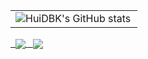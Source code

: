 <table border=0>
  <tr>
    <td><img src="https://github-readme-stats.vercel.app/api?username=FTL1ght&show_icons=true&count_private=true&theme=vue-light&hide_border=true" alt="HuiDBK's GitHub stats" style="zoom:100%;" align="left"/></td>
  </tr>
</table>

<p>
  <a href="https://github.com/HuiDBK/py-tools">
        <img align="center" src="https://github-readme-stats.vercel.app/api/pin/?username=FTL1ght&repo=py-tools&theme=vue-light" />
  </a>
   <a href="https://github.com/HuiDBK/WordSprite">
        <img align="center" src="https://github-readme-stats.vercel.app/api/pin/?username=FTL1ght&repo=WordSprite&theme=vue-light" />
  </a>
</p>

